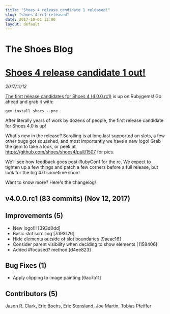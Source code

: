 ```yaml
---
title: "Shoes 4 release candidate 1 released!"
slug: "shoes-4-rc1-released"
date: 2017-10-01 12:00
layout: default
---
```


<div class='jumbotron'>
  <h1>The Shoes Blog</h1>
</div>
<h1><a href="{{ post.url }}">Shoes 4 release candidate 1 out!</a></h1>
<em>2017/11/12</em>

[The first release candidates for Shoes 4 (4.0.0.rc1)](https://rubygems.org/gems/shoes/versions/4.0.0.rc1) is up on
Rubygems! Go ahead and grab it with:

    gem install shoes --pre

After literally years of work by dozens of people, the first release candidate
for Shoes 4.0 is up!

What's new in the release? Scrolling is at long last supported on slots, a few
other bugs got squashed, and most importantly we have a new logo! Grab the gem
to take a look, or peek at https://github.com/shoes/shoes4/pull/1507 for pics.

We'll see how feedback goes post-RubyConf for the rc. We expect to tighten up
a few things and patch a few corners before a full release, but look for the
big 4.0 sometime soon!

Want to know more? Here's the changelog!


v4.0.0.rc1 (83 commits) (Nov 12, 2017)
----------------------------------------------

Improvements (5)
----------------

* New logo!!! [393d0dd]
* Basic slot scrolling [7d93126]
* Hide elements outside of slot boundaries [9aeac16]
* Consider parent visibility when deciding to show elements [1158406]
* Added #focused? method [d4ee823]

Bug Fixes (1)
-------------

* Apply clipping to image painting [6ac7a11]

Contributors (5)
----------------

Jason R. Clark, Eric Boehs, Eric Stensland, Joe Martin, Tobias Pfeiffer
